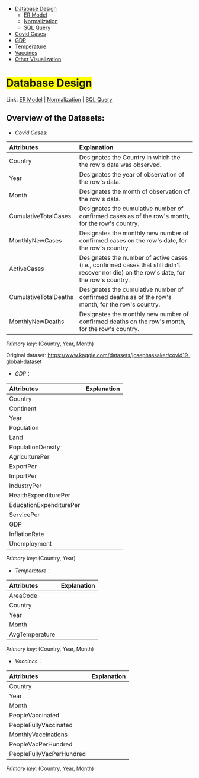 <link rel="stylesheet" href="style.css">
<nav>
    <ul>
        <li><a href="/Data_Visualization_Covid_Temp_GDP/">Database Design</a>
            <ul>
                <li><a href="/Data_Visualization_Covid_Temp_GDP/ER/">ER Model</a></li>
                <li><a href="/Data_Visualization_Covid_Temp_GDP/Norm/">Normalization</a></li>
                <li><a href="/Data_Visualization_Covid_Temp_GDP/Query/">SQL Query</a></li>
            </ul>
        </li>
        <li><a href="/Data_Visualization_Covid_Temp_GDP/Cases/">Covid Cases</a></li>
        <li><a href="/Data_Visualization_Covid_Temp_GDP/GDP/">GDP</a></li>
        <li><a href="//Data_Visualization_Covid_Temp_GDPTemp/">Temperature</a></li>
        <li><a href="/Data_Visualization_Covid_Temp_GDP/Vac/">Vaccines</a></li>
        <li><a href="/Data_Visualization_Covid_Temp_GDP/Visual/">Other Visualization</a></li>
    </ul>
</nav>



# <span style="background-color: yellow;">Database Design</span>
Link: [ER Model](ER/ "Link to ER Model") | [Normalization](Norm/ "Link to Normalization") | [SQL Query](Query/ "Link to SQL Query")

## Overview of the Datasets:
- *Covid Cases*:

| Attributes               | Explanation                                                                     |
| :----------------------- | :------------------------------------------------------------------------------ |
| Country                  | Designates the Country in which the the row's data was observed.              |
| Year                     | Designates the year of observation of the row's data.                         |
| Month                    | Designates the month of observation of the row's data.                        |
| CumulativeTotalCases     | Designates the cumulative number of confirmed cases as of the row's month, for the row's country.|
| MonthlyNewCases          | Designates the monthly new number of confirmed cases on the row's date, for the row's country.|
| ActiveCases              | Designates the number of active cases (i.e., confirmed cases that still didn't recover nor die) on the row's date, for the row's country.|
| CumulativeTotalDeaths    | Designates the cumulative number of confirmed deaths as of the row's month, for the row's country.|
| MonthlyNewDeaths         | Designates the monthly new number of confirmed deaths on the row's month, for the row's country.|

*Primary key*: (Country, Year, Month)

Original dataset: https://www.kaggle.com/datasets/josephassaker/covid19-global-dataset

- *GDP*：

| Attributes               | Explanation                                                                     |
| :----------------------- | :------------------------------------------------------------------------------ |
| Country                  |                                                                               |
| Continent                |                                                                               |
| Year                     |                                                                               |
| Population               |                                                                               |
| Land                     |                                                                               |
| PopulationDensity        |                                                                               |
| AgriculturePer           |                                                                               |
| ExportPer                |                                                                               |
| ImportPer                |                                                                               |
| IndustryPer              |                                                                               |
| HealthExpenditurePer     |                                                                               |
| EducationExpenditurePer  |                                                                               |
| ServicePer               |                                                                               |
| GDP                      |                                                                               |
| InflationRate            |                                                                               |
| Unemployment             |                                                                               |

*Primary key*: (Country, Year)

- *Temperature*：

| Attributes               | Explanation                                                                     |
| :----------------------- | :------------------------------------------------------------------------------ |
| AreaCode                 |                                                                               |
| Country                  |                                                                               |
| Year                     |                                                                               |
| Month                    |                                                                               |
| AvgTemperature           |                                                                               |

*Primary key*: (Country, Year, Month)

- *Vaccines*：

| Attributes               | Explanation                                                                     |
| :----------------------- | :------------------------------------------------------------------------------ |
| Country                  |                                                                                 |
| Year                     |                                                                                 |
| Month                    |                                                                                 |
| PeopleVaccinated         |                                                                                 |
| PeopleFullyVaccinated    |                                                                                 |
| MonthlyVaccinations      |                                                                                 |
| PeopleVacPerHundred      |                                                                                 |
| PeopleFullyVacPerHundred |                                                                                 |

*Primary key*: (Country, Year, Month)
				
